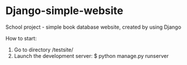 # Django-simple-website
School project - simple book database website, created by using Django 

How to start:
1) Go to directory /testsite/
2) Launch the development server:
$ python manage.py runserver
